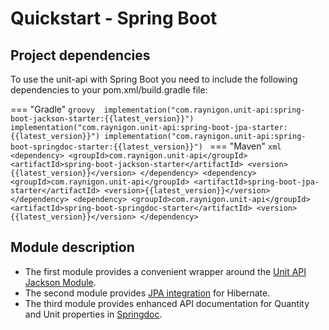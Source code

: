 # Quickstart - Spring Boot

## Project dependencies
To use the unit-api with Spring Boot you need to include 
the following dependencies to your pom.xml/build.gradle file:

=== "Gradle"
    ```groovy 
    implementation("com.raynigon.unit-api:spring-boot-jackson-starter:{{latest_version}}")
    implementation("com.raynigon.unit-api:spring-boot-jpa-starter:{{latest_version}}")
    implementation("com.raynigon.unit-api:spring-boot-springdoc-starter:{{latest_version}}")
    ```
=== "Maven"
    ```xml
    <dependency>
        <groupId>com.raynigon.unit-api</groupId>
        <artifactId>spring-boot-jackson-starter</artifactId>
        <version>{{latest_version}}</version>
    </dependency>
    <dependency>
        <groupId>com.raynigon.unit-api</groupId>
        <artifactId>spring-boot-jpa-starter</artifactId>
        <version>{{latest_version}}</version>
    </dependency>
    <dependency>
        <groupId>com.raynigon.unit-api</groupId>
        <artifactId>spring-boot-springdoc-starter</artifactId>
        <version>{{latest_version}}</version>
    </dependency>
    ```
## Module description

* The first module provides a convenient wrapper around the [Unit API Jackson Module](/java/jackson/).
* The second module provides [JPA integration](/spring-boot/jpa/) for Hibernate.
* The third module provides enhanced API documentation for Quantity and Unit properties in [Springdoc](/spring-boot/springdoc/).
